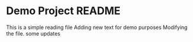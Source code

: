 # Demo Project README

This is a simple reading file
Adding new text for demo purposes
Modifying the file. some updates